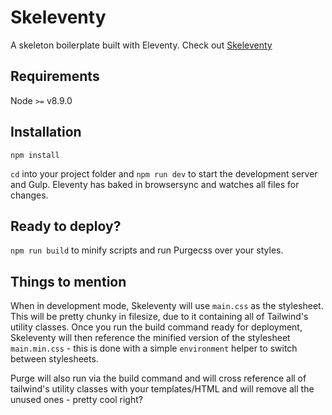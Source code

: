 # Skeleventy

A skeleton boilerplate built with Eleventy. Check out [Skeleventy](https://skeleventy.netlify.com/)

## Requirements

Node `>=` v8.9.0

## Installation

```
npm install
```

`cd` into your project folder and `npm run dev` to start the development server and Gulp. Eleventy has baked in browsersync and watches all files for changes.

## Ready to deploy?

`npm run build` to minify scripts and run Purgecss over your styles.

## Things to mention

When in development mode, Skeleventy will use `main.css` as the stylesheet. This will be pretty chunky in filesize, due to it containing all of Tailwind's utility classes. Once you run the build command ready for deployment, Skeleventy will then reference the minified version of the stylesheet `main.min.css` - this is done with a simple `environment` helper to switch between stylesheets.

Purge will also run via the build command and will cross reference all  of tailwind's utility classes with your templates/HTML and will remove all the unused ones - pretty cool right?

